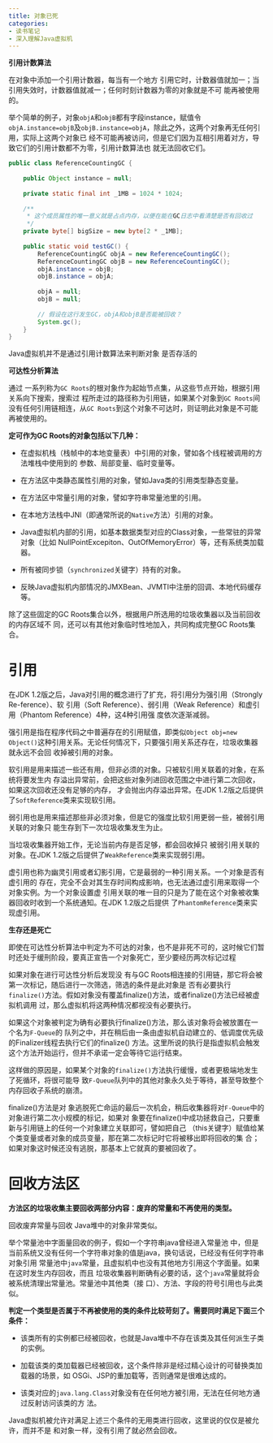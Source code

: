 ```yaml
---
title: 对象已死
categories: 
- 读书笔记
- 深入理解Java虚拟机
---
```


**引用计数算法**

在对象中添加一个引用计数器，每当有一个地方 引用它时，计数器值就加一；当引用失效时，计数器值就减一；任何时刻计数器为零的对象就是不可 能再被使用的。

举个简单的例子，对象`objA`和`objB`都有字段instance，赋值令 `objA.instance=objB`及`objB.instance=objA`，除此之外，这两个对象再无任何引用，实际上这两个对象已 经不可能再被访问，但是它们因为互相引用着对方，导致它们的引用计数都不为零，引用计数算法也 就无法回收它们。

```java
public class ReferenceCountingGC {
 
    public Object instance = null;
 
    private static final int _1MB = 1024 * 1024;
 
    /**
     * 这个成员属性的唯一意义就是占点内存，以便在能在GC日志中看清楚是否有回收过
     */
    private byte[] bigSize = new byte[2 * _1MB];
 
    public static void testGC() {
        ReferenceCountingGC objA = new ReferenceCountingGC();
        ReferenceCountingGC objB = new ReferenceCountingGC();
        objA.instance = objB;
        objB.instance = objA;
 
        objA = null;
        objB = null;
 
        // 假设在这行发生GC，objA和objB是否能被回收？
        System.gc();
    }
}
```

Java虚拟机并不是通过引用计数算法来判断对象 是否存活的

**可达性分析算法**

通过 一系列称为`GC Roots`的根对象作为起始节点集，从这些节点开始，根据引用关系向下搜索，搜索过 程所走过的路径称为引用链，如果某个对象到`GC Roots`间没有任何引用链相连，从`GC Roots`到这个对象不可达时，则证明此对象是不可能再被使用的。

**定可作为GC Roots的对象包括以下几种：**

* 在虚拟机栈（栈帧中的本地变量表）中引用的对象，譬如各个线程被调用的方法堆栈中使用到的 参数、局部变量、临时变量等。

* 在方法区中类静态属性引用的对象，譬如Java类的引用类型静态变量。

* 在方法区中常量引用的对象，譬如字符串常量池里的引用。 
* 在本地方法栈中JNI（即通常所说的`Native`方法）引用的对象。

* Java虚拟机内部的引用，如基本数据类型对应的Class对象，一些常驻的异常对象（比如 NullPointExcepiton、OutOfMemoryError）等，还有系统类加载器。

* 所有被同步锁（`synchronized`关键字）持有的对象。

* 反映Java虚拟机内部情况的JMXBean、JVMTI中注册的回调、本地代码缓存等。

除了这些固定的GC Roots集合以外，根据用户所选用的垃圾收集器以及当前回收的内存区域不 同，还可以有其他对象临时性地加入，共同构成完整GC Roots集合。

# 引用

在JDK 1.2版之后，Java对引用的概念进行了扩充，将引用分为强引用（Strongly Re-ference）、软 引用（Soft Reference）、弱引用（Weak Reference）和虚引用（Phantom Reference）4种，这4种引用强 度依次逐渐减弱。

强引用是指在程序代码之中普遍存在的引用赋值，即类似`Object obj=new Object()`这种引用关系。无论任何情况下，只要强引用关系还存在，垃圾收集器就永远不会回 收掉被引用的对象。

软引用是用来描述一些还有用，但非必须的对象。只被软引用关联着的对象，在系统将要发生内 存溢出异常前，会把这些对象列进回收范围之中进行第二次回收，如果这次回收还没有足够的内存， 才会抛出内存溢出异常。在JDK 1.2版之后提供了`SoftReference`类来实现软引用。

弱引用也是用来描述那些非必须对象，但是它的强度比软引用更弱一些，被弱引用关联的对象只 能生存到下一次垃圾收集发生为止。

当垃圾收集器开始工作，无论当前内存是否足够，都会回收掉只 被弱引用关联的对象。在JDK 1.2版之后提供了`WeakReference`类来实现弱引用。

虚引用也称为幽灵引用或者幻影引用，它是最弱的一种引用关系。一个对象是否有虚引用的 存在，完全不会对其生存时间构成影响，也无法通过虚引用来取得一个对象实例。为一个对象设置虚 引用关联的唯一目的只是为了能在这个对象被收集器回收时收到一个系统通知。在JDK 1.2版之后提供 了`PhantomReference`类来实现虚引用。

**生存还是死亡**

即使在可达性分析算法中判定为不可达的对象，也不是非死不可的，这时候它们暂时还处于缓刑阶段，要真正宣告一个对象死亡，至少要经历两次标记过程

如果对象在进行可达性分析后发现没 有与GC Roots相连接的引用链，那它将会被第一次标记，随后进行一次筛选，筛选的条件是此对象是 否有必要执行`finalize()`方法。假如对象没有覆盖finalize()方法，或者finalize()方法已经被虚拟机调用 过，那么虚拟机将这两种情况都视没有必要执行。

如果这个对象被判定为确有必要执行finalize()方法，那么该对象将会被放置在一个名为`F-Queue`的 队列之中，并在稍后由一条由虚拟机自动建立的、低调度优先级的Finalizer线程去执行它们的finalize() 方法。这里所说的执行是指虚拟机会触发这个方法开始运行，但并不承诺一定会等待它运行结束。 

这样做的原因是，如果某个对象的`finalize()`方法执行缓慢，或者更极端地发生了死循环，将很可能导 致`F-Queue`队列中的其他对象永久处于等待，甚至导致整个内存回收子系统的崩溃。

finalize()方法是对 象逃脱死亡命运的最后一次机会，稍后收集器将对`F-Queue`中的对象进行第二次小规模的标记，如果对 象要在finalize()中成功拯救自己，只要重新与引用链上的任何一个对象建立关联即可，譬如把自己 （this关键字）赋值给某个类变量或者对象的成员变量，那在第二次标记时它将被移出即将回收的集 合；如果对象这时候还没有逃脱，那基本上它就真的要被回收了。

# 回收方法区

**方法区的垃圾收集主要回收两部分内容：废弃的常量和不再使用的类型。**

回收废弃常量与回收 Java堆中的对象非常类似。

举个常量池中字面量回收的例子，假如一个字符串java曾经进入常量池 中，但是当前系统又没有任何一个字符串对象的值是java，换句话说，已经没有任何字符串对象引用 常量池中`java`常量，且虚拟机中也没有其他地方引用这个字面量。如果在这时发生内存回收，而且 垃圾收集器判断确有必要的话，这个`java`常量就将会被系统清理出常量池。常量池中其他类（接 口）、方法、字段的符号引用也与此类似。

**判定一个类型是否属于不再被使用的类的条件比较苛刻了。需要同时满足下面三个条件：**

* 该类所有的实例都已经被回收，也就是Java堆中不存在该类及其任何派生子类的实例。

* 加载该类的类加载器已经被回收，这个条件除非是经过精心设计的可替换类加载器的场景，如 OSGi、JSP的重加载等，否则通常是很难达成的。

* 该类对应的`java.lang.Class`对象没有在任何地方被引用，无法在任何地方通过反射访问该类的方 法。

Java虚拟机被允许对满足上述三个条件的无用类进行回收，这里说的仅仅是被允许，而并不是 和对象一样，没有引用了就必然会回收。